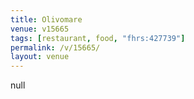```yaml
---
title: Olivomare
venue: v15665
tags: [restaurant, food, "fhrs:427739"]
permalink: /v/15665/
layout: venue
---
```

null